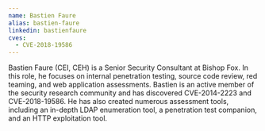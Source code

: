 ```yaml
---
name: Bastien Faure
alias: bastien-faure
linkedin: bastienfaure
cves:
  - CVE-2018-19586
---
```

Bastien Faure (CEI, CEH) is a Senior Security Consultant at Bishop Fox. In this role, he focuses on internal penetration testing, source code review, red teaming, and web application assessments. Bastien is an active member of the security research community and has discovered CVE-2014-2223 and CVE-2018-19586. He has also created numerous assessment tools, including an in-depth LDAP enumeration tool, a penetration test companion, and an HTTP exploitation tool.

